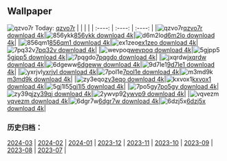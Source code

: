 ## Wallpaper
![qzvo7r](https://w.wallhaven.cc/full/qz/wallhaven-qzvo7r.png) Today: [qzvo7r](https://th.wallhaven.cc/small/qz/qzvo7r.jpg)
|      |      |      |
| :----: | :----: | :----: |
|![qzvo7r](https://th.wallhaven.cc/small/qz/qzvo7r.jpg)[qzvo7r download 4k](https://wallhaven.cc/w/qzvo7r)|![856ykk](https://th.wallhaven.cc/small/85/856ykk.jpg)[856ykk download 4k](https://wallhaven.cc/w/856ykk)|![d6m2lo](https://th.wallhaven.cc/small/d6/d6m2lo.jpg)[d6m2lo download 4k](https://wallhaven.cc/w/d6m2lo)|
|![856qm1](https://th.wallhaven.cc/small/85/856qm1.jpg)[856qm1 download 4k](https://wallhaven.cc/w/856qm1)|![ex1zeo](https://th.wallhaven.cc/small/ex/ex1zeo.jpg)[ex1zeo download 4k](https://wallhaven.cc/w/ex1zeo)|![7pq32v](https://th.wallhaven.cc/small/7p/7pq32v.jpg)[7pq32v download 4k](https://wallhaven.cc/w/7pq32v)|
|![wevpoq](https://th.wallhaven.cc/small/we/wevpoq.jpg)[wevpoq download 4k](https://wallhaven.cc/w/wevpoq)|![5gjpp5](https://th.wallhaven.cc/small/5g/5gjpp5.jpg)[5gjpp5 download 4k](https://wallhaven.cc/w/5gjpp5)|![7pqgdo](https://th.wallhaven.cc/small/7p/7pqgdo.jpg)[7pqgdo download 4k](https://wallhaven.cc/w/7pqgdo)|
|![jxqrdw](https://th.wallhaven.cc/small/jx/jxqrdw.jpg)[jxqrdw download 4k](https://wallhaven.cc/w/jxqrdw)|![6dgeww](https://th.wallhaven.cc/small/6d/6dgeww.jpg)[6dgeww download 4k](https://wallhaven.cc/w/6dgeww)|![9d7le1](https://th.wallhaven.cc/small/9d/9d7le1.jpg)[9d7le1 download 4k](https://wallhaven.cc/w/9d7le1)|
|![yxrjvl](https://th.wallhaven.cc/small/yx/yxrjvl.jpg)[yxrjvl download 4k](https://wallhaven.cc/w/yxrjvl)|![7pol1e](https://th.wallhaven.cc/small/7p/7pol1e.jpg)[7pol1e download 4k](https://wallhaven.cc/w/7pol1e)|![m3md9k](https://th.wallhaven.cc/small/m3/m3md9k.jpg)[m3md9k download 4k](https://wallhaven.cc/w/m3md9k)|
|![zy3eqo](https://th.wallhaven.cc/small/zy/zy3eqo.jpg)[zy3eqo download 4k](https://wallhaven.cc/w/zy3eqo)|![kxvox1](https://th.wallhaven.cc/small/kx/kxvox1.jpg)[kxvox1 download 4k](https://wallhaven.cc/w/kxvox1)|![5gj1l5](https://th.wallhaven.cc/small/5g/5gj1l5.jpg)[5gj1l5 download 4k](https://wallhaven.cc/w/5gj1l5)|
|![7po5gy](https://th.wallhaven.cc/small/7p/7po5gy.jpg)[7po5gy download 4k](https://wallhaven.cc/w/7po5gy)|![zy39qj](https://th.wallhaven.cc/small/zy/zy39qj.jpg)[zy39qj download 4k](https://wallhaven.cc/w/zy39qj)|![2ywvp9](https://th.wallhaven.cc/small/2y/2ywvp9.jpg)[2ywvp9 download 4k](https://wallhaven.cc/w/2ywvp9)|
|![vqvezm](https://th.wallhaven.cc/small/vq/vqvezm.jpg)[vqvezm download 4k](https://wallhaven.cc/w/vqvezm)|![6dgr7w](https://th.wallhaven.cc/small/6d/6dgr7w.jpg)[6dgr7w download 4k](https://wallhaven.cc/w/6dgr7w)|![6dzj5x](https://th.wallhaven.cc/small/6d/6dzj5x.jpg)[6dzj5x download 4k](https://wallhaven.cc/w/6dzj5x)|

### 历史归档：
[2024-03](https://github.com/april-projects/april-wallpaper/tree/main/picture/2024-03/) | [2024-02](https://github.com/april-projects/april-wallpaper/tree/main/picture/2024-02/) | [2024-01](https://github.com/april-projects/april-wallpaper/tree/main/picture/2024-01/) | [2023-12](https://github.com/april-projects/april-wallpaper/tree/main/picture/2023-12/) | [2023-11](https://github.com/april-projects/april-wallpaper/tree/main/picture/2023-11/) | [2023-10](https://github.com/april-projects/april-wallpaper/tree/main/picture/2023-10/) | [2023-09](https://github.com/april-projects/april-wallpaper/tree/main/picture/2023-09/) | [2023-08](https://github.com/april-projects/april-wallpaper/tree/main/picture/2023-08/) | 
[2023-07](https://github.com/april-projects/april-wallpaper/tree/main/picture/2023-07/) | 